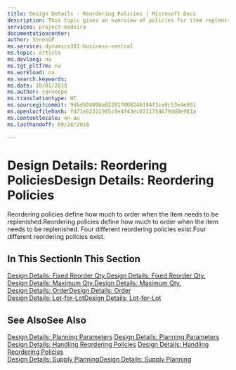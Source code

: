 ```yaml
---
title: Design Details - Reordering Policies | Microsoft Docs
description: This topic gives an overview of policies for item replenishment.
services: project-madeira
documentationcenter: 
author: SorenGP
ms.service: dynamics365-business-central
ms.topic: article
ms.devlang: na
ms.tgt_pltfrm: na
ms.workload: na
ms.search.keywords: 
ms.date: 10/01/2018
ms.author: sgroespe
ms.translationtype: HT
ms.sourcegitcommit: 9dbd92409ba02281f008246194f3ce0c53e4e001
ms.openlocfilehash: fd71e62311985c9e4f43ec0711754679dd8e981a
ms.contentlocale: en-au
ms.lasthandoff: 09/28/2018

---
```

# <a name="design-details-reordering-policies"></a><span data-ttu-id="93d19-103">Design Details: Reordering Policies</span><span class="sxs-lookup"><span data-stu-id="93d19-103">Design Details: Reordering Policies</span></span>
<span data-ttu-id="93d19-104">Reordering policies define how much to order when the item needs to be replenished.</span><span class="sxs-lookup"><span data-stu-id="93d19-104">Reordering policies define how much to order when the item needs to be replenished.</span></span> <span data-ttu-id="93d19-105">Four different reordering policies exist.</span><span class="sxs-lookup"><span data-stu-id="93d19-105">Four different reordering policies exist.</span></span>  

## <a name="in-this-section"></a><span data-ttu-id="93d19-106">In This Section</span><span class="sxs-lookup"><span data-stu-id="93d19-106">In This Section</span></span>  
[<span data-ttu-id="93d19-107">Design Details: Fixed Reorder Qty.</span><span class="sxs-lookup"><span data-stu-id="93d19-107">Design Details: Fixed Reorder Qty.</span></span>](design-details-fixed-reorder-qty.md)  
[<span data-ttu-id="93d19-108">Design Details: Maximum Qty.</span><span class="sxs-lookup"><span data-stu-id="93d19-108">Design Details: Maximum Qty.</span></span>](design-details-maximum-qty.md)  
[<span data-ttu-id="93d19-109">Design Details: Order</span><span class="sxs-lookup"><span data-stu-id="93d19-109">Design Details: Order</span></span>](design-details-order.md)  
[<span data-ttu-id="93d19-110">Design Details: Lot-for-Lot</span><span class="sxs-lookup"><span data-stu-id="93d19-110">Design Details: Lot-for-Lot</span></span>](design-details-lot-for-lot.md)  

## <a name="see-also"></a><span data-ttu-id="93d19-111">See Also</span><span class="sxs-lookup"><span data-stu-id="93d19-111">See Also</span></span>  
<span data-ttu-id="93d19-112">[Design Details: Planning Parameters](design-details-planning-parameters.md) </span><span class="sxs-lookup"><span data-stu-id="93d19-112">[Design Details: Planning Parameters](design-details-planning-parameters.md) </span></span>  
<span data-ttu-id="93d19-113">[Design Details: Handling Reordering Policies](design-details-handling-reordering-policies.md) </span><span class="sxs-lookup"><span data-stu-id="93d19-113">[Design Details: Handling Reordering Policies](design-details-handling-reordering-policies.md) </span></span>  
[<span data-ttu-id="93d19-114">Design Details: Supply Planning</span><span class="sxs-lookup"><span data-stu-id="93d19-114">Design Details: Supply Planning</span></span>](design-details-supply-planning.md)

